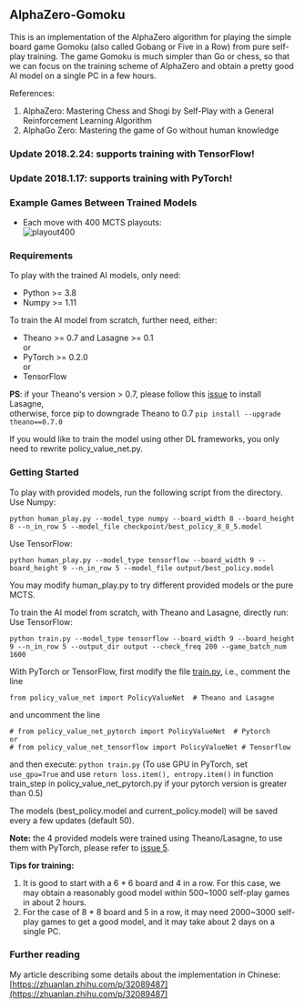 ## AlphaZero-Gomoku
This is an implementation of the AlphaZero algorithm for playing the simple board game Gomoku (also called Gobang or Five in a Row) from pure self-play training. The game Gomoku is much simpler than Go or chess, so that we can focus on the training scheme of AlphaZero and obtain a pretty good AI model on a single PC in a few hours. 

References:  
1. AlphaZero: Mastering Chess and Shogi by Self-Play with a General Reinforcement Learning Algorithm
2. AlphaGo Zero: Mastering the game of Go without human knowledge

### Update 2018.2.24: supports training with TensorFlow!
### Update 2018.1.17: supports training with PyTorch!

### Example Games Between Trained Models
- Each move with 400 MCTS playouts:  
![playout400](https://raw.githubusercontent.com/junxiaosong/AlphaZero_Gomoku/master/playout400.gif)

### Requirements
To play with the trained AI models, only need:
- Python >= 3.8
- Numpy >= 1.11

To train the AI model from scratch, further need, either:
- Theano >= 0.7 and Lasagne >= 0.1      
or
- PyTorch >= 0.2.0    
or
- TensorFlow

**PS**: if your Theano's version > 0.7, please follow this [issue](https://github.com/aigamedev/scikit-neuralnetwork/issues/235) to install Lasagne,  
otherwise, force pip to downgrade Theano to 0.7 ``pip install --upgrade theano==0.7.0``

If you would like to train the model using other DL frameworks, you only need to rewrite policy_value_net.py.

### Getting Started
To play with provided models, run the following script from the directory.
Use Numpy:
```
python human_play.py --model_type numpy --board_width 8 --board_height 8 --n_in_row 5 --model_file checkpoint/best_policy_8_8_5.model
```
Use TensorFlow:
```
python human_play.py --model_type tensorflow --board_width 9 --board_height 9 --n_in_row 5 --model_file output/best_policy.model
```
You may modify human_play.py to try different provided models or the pure MCTS.

To train the AI model from scratch, with Theano and Lasagne, directly run:
Use TensorFlow:
```
python train.py --model_type tensorflow --board_width 9 --board_height 9 --n_in_row 5 --output_dir output --check_freq 200 --game_batch_num 1600
```
With PyTorch or TensorFlow, first modify the file [train.py](https://github.com/junxiaosong/AlphaZero_Gomoku/blob/master/train.py), i.e., comment the line
```
from policy_value_net import PolicyValueNet  # Theano and Lasagne
```
and uncomment the line 
```
# from policy_value_net_pytorch import PolicyValueNet  # Pytorch
or
# from policy_value_net_tensorflow import PolicyValueNet # Tensorflow
```
and then execute: ``python train.py``  (To use GPU in PyTorch, set ``use_gpu=True`` and use ``return loss.item(), entropy.item()`` in function train_step in policy_value_net_pytorch.py if your pytorch version is greater than 0.5)

The models (best_policy.model and current_policy.model) will be saved every a few updates (default 50).  

**Note:** the 4 provided models were trained using Theano/Lasagne, to use them with PyTorch, please refer to [issue 5](https://github.com/junxiaosong/AlphaZero_Gomoku/issues/5).

**Tips for training:**
1. It is good to start with a 6 * 6 board and 4 in a row. For this case, we may obtain a reasonably good model within 500~1000 self-play games in about 2 hours.
2. For the case of 8 * 8 board and 5 in a row, it may need 2000~3000 self-play games to get a good model, and it may take about 2 days on a single PC.

### Further reading
My article describing some details about the implementation in Chinese: [https://zhuanlan.zhihu.com/p/32089487](https://zhuanlan.zhihu.com/p/32089487) 
